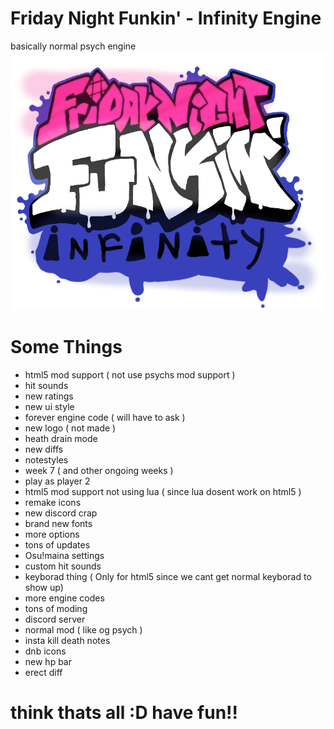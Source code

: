 # Friday Night Funkin' - Infinity Engine
basically normal psych engine![](logo.png)

# Some Things
- html5 mod support ( not use psychs mod support )
- hit sounds 
- new ratings
- new ui style 
- forever engine code ( will have to ask )
- new logo ( not made )
- heath drain mode
- new diffs
- notestyles
- week 7 ( and other ongoing weeks )
- play as player 2
- html5 mod support not using lua ( since lua dosent work on html5 )
- remake icons
- new discord crap
- brand new fonts
- more options
- tons of updates 
- Osu!maina settings
- custom hit sounds
- keyborad thing ( Only for html5 since we cant get normal keyborad to show up)
- more engine codes
- tons of moding 
- discord server
- normal mod ( like og psych )
- insta kill death notes
- dnb icons
- new hp bar
- erect diff
# think thats all :D have fun!!